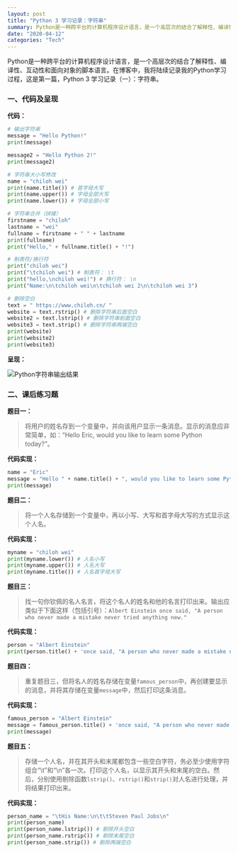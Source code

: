 ```yaml
---
layout: post
title: "Python 3 学习记录：字符串"
summary: Python是一种跨平台的计算机程序设计语言，是一个高层次的结合了解释性、编译性、互动性和面向对象的脚本语言。在博客中，我将陆续记录我的Python学习过程，这是第一篇，Python 3 学习记录（一）：字符串。
date: "2020-04-12"
categories: "Tech"
---
```


Python是一种跨平台的计算机程序设计语言，是一个高层次的结合了解释性、编译性、互动性和面向对象的脚本语言。在博客中，我将陆续记录我的Python学习过程，这是第一篇，Python 3 学习记录（一）：字符串。

### 一、代码及呈现

**代码：**

```python
# 输出字符串
message = "Hello Python!"
print(message)

message2 = "Hello Python 2!"
print(message2)

# 字符串大小写修改
name = "chiloh wei"
print(name.title()) # 首字母大写
print(name.upper()) # 字母全部大写
print(name.lower()) # 字母全部小写

# 字符串合并（拼接）
firstname = "chiloh"
lastname = "wei"
fullname = firstname + " " + lastname
print(fullname)
print("Hello," + fullname.title() + "!")

# 制表符/换行符
print("chiloh wei")
print("\tchiloh wei") # 制表符： \t
print("hello,\nchiloh wei!") # 换行符： \n
print("Name:\n\tchiloh wei\n\tchiloh wei 2\n\tchiloh wei 3")

# 删除空白
text = " https://www.chiloh.cn/ "
website = text.rstrip() # 删除字符串后面空白
website2 = text.lstrip() # 删除字符串前面空白
website3 = text.strip() # 删除字符串两端空白
print(website)
print(website2)
print(website3)
```

**呈现：**

![Python字符串输出结果](https://chilohdata.s3.bitiful.net/blog/python200412.png "Python字符串输出结果")

### 二、课后练习题

**题目一：**

> 将用户的姓名存到一个变量中，并向该用户显示一条消息。显示的消息应非常简单，如：“Hello Eric, would you like to learn some Python today?”。

**代码实现：**

```python
name = "Eric"
message = "Hello " + name.title() + ", would you like to learn some Python today?"
print(message)
```

**题目二：**

> 将一个人名存储到一个变量中，再以小写、大写和首字母大写的方式显示这个人名。

**代码实现：**

```python
myname = "chiloh wei"
print(myname.lower()) # 人名小写
print(myname.upper()) # 人名大写
print(myname.title()) # 人名首字母大写
```

**题目三：**

> 找一句你钦佩的名人名言，将这个名人的姓名和他的名言打印出来。输出应类似于下面这样（包括引号）：`Albert Einstein once said, "A person who never made a mistake never tried anything new."`

**代码实现：**

```python
person = "Albert Einstein"
print(person.title() + 'once said, "A person who never made a mistake never tried anything new."')
```

**题目四：**

> 重复题目三，但将名人的姓名存储在变量`famous_person`中，再创建要显示的消息，并将其存储在变量`message`中，然后打印这条消息。

**代码实现：**

```python
famous_person = "Albert Einstein"
message = famous_person.title() + 'once said, "A person who never made a mistake never tried anything new."'
print(message)
```

**题目五：**

> 存储一个人名，并在其开头和末尾都包含一些空白字符，务必至少使用字符组合“\\t”和“\\n”各一次。打印这个人名，以显示其开头和末尾的空白。然后，分别使用剔除函数`lstrip()`、`rstrip()`和`strip()`对人名进行处理，并将结果打印出来。

**代码实现：**

```python
person_name = "\tHis Name:\n\t\tSteven Paul Jobs\n"
print(person_name)
print(person_name.lstrip()) # 剔除开头空白
print(person_name.rstrip()) # 剔除末尾空白
print(person_name.strip()) # 剔除两端空白
```
